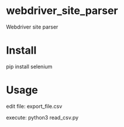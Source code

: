 # webdriver_site_parser
Webdriver site parser

# Install

pip install selenium

# Usage

edit file:
export_file.csv

execute:
python3 read_csv.py

